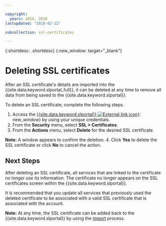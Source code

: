 ```yaml
---

copyright:
  years: 2014, 2018
lastupdated: "2018-02-22"

subcollection: ssl-certificates

---
```


{:shortdesc: .shortdesc}
{:new_window: target="_blank"}

# Deleting SSL certificates

After an SSL certificate's details are imported into the {{site.data.keyword.slportal_full}}, it can be deleted at any time to remove all data from being saved to the {{site.data.keyword.slportal}}.

To delete an SSL certificate, complete the following steps.

1. Access the [{{site.data.keyword.slportal}} ![External link icon](../../icons/launch-glyph.svg "External link icon")](https://control.softlayer.com/){: new_window} by using your unique credentials.
2. From the **Security** menu, select **SSL > Certificates**.
3. From the **Actions** menu, select **Delete** for the desired SSL certificate.

  **Note:** A window appears to confirm the deletion.
4. Click **Yes** to delete the SSL certificate or click **No** to cancel the action.

## Next Steps

After deleting an SSL certificate, all services that are linked to the certificate no longer use its information. The certificate no longer appears on the SSL certificates screen within the {{site.data.keyword.slportal}}.

It is recommended that you update all services that previously used the deleted certificate to be associated with a valid SSL certificate that is associated with the account.

**Note:** At any time, the SSL certificate can be added back to the {{site.data.keyword.slportal}} by using the [import](/docs/infrastructure/ssl-certificates?topic=ssl-certificates-importing-ssl-certificates) process.
